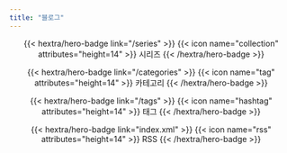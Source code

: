 ```yaml
---
title: "블로그"
---
```


<div class="c4w-badges" style="text-align: center; margin-top: 1em;">

<!-- {{< hextra/hero-badge link="https://emacs.ch/@junghanacs" >}} -->
<!--   {{< icon name="mastodon" attributes="height=14" >}} -->
<!--   <span>Mastodon</span> -->
<!-- {{< /hextra/hero-badge >}} -->

<!-- {{< hextra/hero-badge link="https://twitter.com/junghanacs" >}} -->
<!--   {{< icon name="x-twitter" attributes="height=14" >}} -->
<!--   <span>Twitter</span> -->
<!-- {{< /hextra/hero-badge >}} -->

<!-- {{< hextra/hero-badge link="https://www.linkedin.com/in/junghanacs/" >}} -->
<!--   {{< icon name="linkedin" attributes="height=14" >}} -->
<!--   <span>LinkedIn</span> -->
<!-- {{< /hextra/hero-badge >}} -->

{{< hextra/hero-badge link="/series" >}}
  {{< icon name="collection" attributes="height=14" >}}
  <span>시리즈</span>
{{< /hextra/hero-badge >}}

{{< hextra/hero-badge link="/categories" >}}
  {{< icon name="tag" attributes="height=14" >}}
  <span>카테고리</span>
{{< /hextra/hero-badge >}}

{{< hextra/hero-badge link="/tags" >}}
  {{< icon name="hashtag" attributes="height=14" >}}
  <span>태그</span>
{{< /hextra/hero-badge >}}

{{< hextra/hero-badge link="index.xml" >}}
  {{< icon name="rss" attributes="height=14" >}}
  <span>RSS</span>
{{< /hextra/hero-badge >}}

</div>

